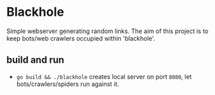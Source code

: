 # Blackhole

Simple webserver generating random links. The aim of this project is to keep bots/web crawlers occupied within 'blackhole'.

## build and run

 - `go build && ./blackhole` creates local server on port `8080`, let bots/crawlers/spiders run against it.